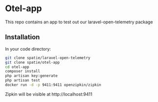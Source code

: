 # Otel-app

This repo contains an app to test out our laravel-open-telemetry package

## Installation

In your code directory:

```bash
git clone spatie/laravel-open-telemetry
git clone spatie/otel-app
cd otel-app
composer install
php artisan key:generate
php artisan test
docker run -d -p 9411:9411 openzipkin/zipkin
```

Zipkin will be visible at http://localhost:9411
